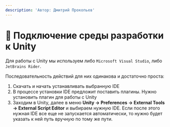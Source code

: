 ```yaml
---
description: 'Автор: Дмитрий Прокопьев'
---
```


# 🔌 Подключение среды разработки к Unity

Для работы с Unity мы используем либо `Microsoft Visual Studio`, либо `JetBrains Rider`.&#x20;

Последовательность действий для них одинакова и достаточно проста:

1. Скачать и начать устанавливать выбранную IDE
2. В процессе установки IDE предложит поставить плагины. Нужно установить плагин для работы с Unity&#x20;
3. Заходим в Unity, далее в меню **Unity -> Preferences -> External Tools -> External Script Editor** и выбираем нужную IDE. Если после этого нужная IDE все еще не запускается автоматически, то нужно будет указать к ней путь вручную по тому же пути.
